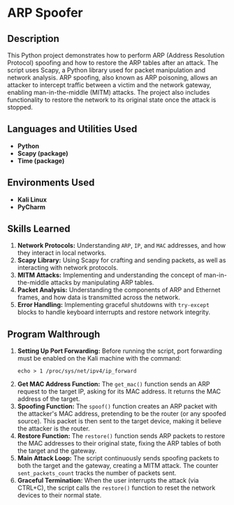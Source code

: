 # ARP Spoofer

<h2>Description</h2>
This Python project demonstrates how to perform ARP (Address Resolution Protocol) spoofing and how to restore the ARP tables after an attack. The script uses Scapy, a Python library used for packet manipulation and network analysis. ARP spoofing, also known as ARP poisoning, allows an attacker to intercept traffic between a victim and the network gateway, enabling man-in-the-middle (MITM) attacks. The project also includes functionality to restore the network to its original state once the attack is stopped.
<br />


<h2>Languages and Utilities Used</h2>

- <b>Python</b>
- <b>Scapy (package)</b> 
- <b>Time (package)</b>

<h2>Environments Used </h2>

- <b>Kali Linux</b> 
- <b>PyCharm</b>

<h2>Skills Learned</h2>

<ol>
        <li><b>Network Protocols:</b> Understanding <code>ARP</code>, <code>IP</code>, and <code>MAC</code> addresses, and how they interact in local networks.</li>
        <li><b>Scapy Library:</b> Using Scapy for crafting and sending packets, as well as interacting with network protocols.</li>
        <li><b>MITM Attacks:</b> Implementing and understanding the concept of man-in-the-middle attacks by manipulating ARP tables.</li>
        <li><b>Packet Analysis:</b> Understanding the components of ARP and Ethernet frames, and how data is transmitted across the network.</li>
        <li><b>Error Handling:</b> Implementing graceful shutdowns with <code>try-except</code> blocks to handle keyboard interrupts and restore network integrity.</li>
    </ol>

<h2>Program Walthrough</h2>

<ol>
        <li><b>Setting Up Port Forwarding:</b> Before running the script, port forwarding must be enabled on the Kali machine with the command:
            <pre><code>echo > 1 /proc/sys/net/ipv4/ip_forward</code></pre>
        </li>
        <li><b>Get MAC Address Function:</b> The <code>get_mac()</code> function sends an ARP request to the target IP, asking for its MAC address. It returns the MAC address of the target.</li>
        <li><b>Spoofing Function:</b> The <code>spoof()</code> function creates an ARP packet with the attacker's MAC address, pretending to be the router (or any spoofed source). This packet is then sent to the target device, making it believe the attacker is the router.</li>
        <li><b>Restore Function:</b> The <code>restore()</code> function sends ARP packets to restore the MAC addresses to their original state, fixing the ARP tables of both the target and the gateway.</li>
        <li><b>Main Attack Loop:</b> The script continuously sends spoofing packets to both the target and the gateway, creating a MITM attack. The counter <code>sent_packets_count</code> tracks the number of packets sent.</li>
        <li><b>Graceful Termination:</b> When the user interrupts the attack (via CTRL+C), the script calls the <code>restore()</code> function to reset the network devices to their normal state.</li>
    </ol>

</br>


<!--
 ```diff
- text in red
+ text in green
! text in orange
# text in gray
@@ text in purple (and bold)@@
```
--!>
